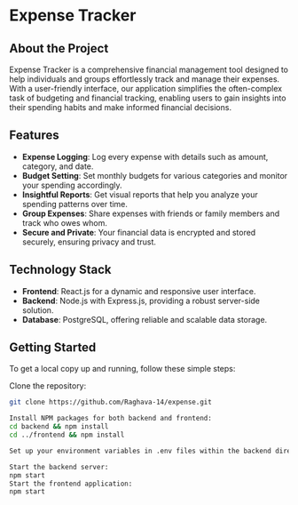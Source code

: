 # Expense Tracker

## About the Project
Expense Tracker is a comprehensive financial management tool designed to help individuals and groups effortlessly track and manage their expenses. With a user-friendly interface, our application simplifies the often-complex task of budgeting and financial tracking, enabling users to gain insights into their spending habits and make informed financial decisions.

## Features
- **Expense Logging**: Log every expense with details such as amount, category, and date.
- **Budget Setting**: Set monthly budgets for various categories and monitor your spending accordingly.
- **Insightful Reports**: Get visual reports that help you analyze your spending patterns over time.
- **Group Expenses**: Share expenses with friends or family members and track who owes whom.
- **Secure and Private**: Your financial data is encrypted and stored securely, ensuring privacy and trust.

## Technology Stack
- **Frontend**: React.js for a dynamic and responsive user interface.
- **Backend**: Node.js with Express.js, providing a robust server-side solution.
- **Database**: PostgreSQL, offering reliable and scalable data storage.

## Getting Started
To get a local copy up and running, follow these simple steps:

Clone the repository:
   ```sh
   git clone https://github.com/Raghava-14/expense.git

Install NPM packages for both backend and frontend:
cd backend && npm install
cd ../frontend && npm install

Set up your environment variables in .env files within the backend directory.

Start the backend server:
npm start
Start the frontend application:
npm start
